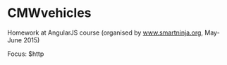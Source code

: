 <h1>CMWvehicles</h1>

Homework at AngularJS course (organised by www.smartninja.org, May-June 2015)

Focus: $http